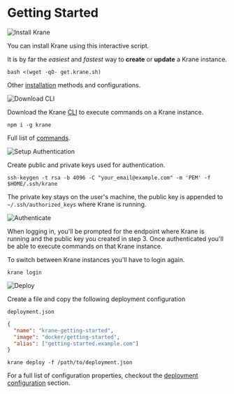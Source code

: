 # Getting Started

![Install Krane](../assets/1-install-krane.png)

You can install Krane using this interactive script. 

It is by far the *easiest* and *fastest* way to **create** or **update** a Krane instance.

```
bash <(wget -qO- get.krane.sh)
```

Other [installation](docs/installation) methods and configurations.

![Download CLI](../assets/2-download-cli.png)

Download the Krane [CLI](docs/cli) to execute commands on a Krane instance.

```
npm i -g krane
```

Full list of [commands](docs/cli?id=commands).

![Setup Authentication](../assets/3-setup-authentication.png)

Create public and private keys used for authentication.

```
ssh-keygen -t rsa -b 4096 -C "your_email@example.com" -m 'PEM' -f $HOME/.ssh/krane
```

The private key stays on the user's machine, the public key is appended to `~/.ssh/authorized_keys` where Krane is running.

![Authenticate](../assets/4-authentication.png)

When logging in, you'll be prompted for the endpoint where Krane is running and the public key you created in step 3. Once authenticated you'll be able to execute commands on that Krane instance.

To switch between Krane instances you'll have to login again.

```
krane login
```

![Deploy](../assets/5-deploy.png)

Create a file and copy the following deployment configuration

`deployment.json`

```json
{
  "name": "krane-getting-started",    
  "image": "docker/getting-started",
  "alias": ["getting-started.example.com"]
}
```

```
krane deploy -f /path/to/deployment.json
```

For a full list of configuration properties, checkout the [deployment configuration](docs/deployment) section.
